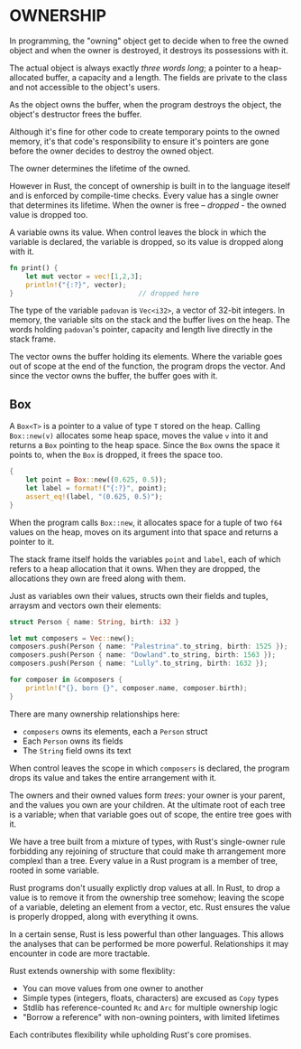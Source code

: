 # OWNERSHIP

In programming, the "owning" object get to decide when to free the owned
object and when the owner is destroyed, it destroys its possessions with it.

The actual object is always exactly _three words long_; a pointer to a
heap-allocated buffer, a capacity and a length. The fields are private to the
class and not accessible to the object's users.

As the object owns the buffer, when the program destroys the object, the
object's destructor frees the buffer.

Although it's fine for other code to create temporary points to the owned
memory, it's that code's responsibility to ensure it's pointers are gone
before the owner decides to destroy the owned object.

The owner determines the lifetime of the owned.

However in Rust, the concept of ownership is built in to the language iteself
and is enforced by compile-time checks. Every value has a single owner that
determines its lifetime. When the owner is free – _dropped_ - the owned value
is dropped too.

A variable owns its value. When control leaves the block in which the variable
is declared, the variable is dropped, so its value is dropped along with it.

```rust
fn print() {
    let mut vector = vec![1,2,3];
    println!("{:?}", vector);
}                               // dropped here
```

The type of the variable `padovan` is `Vec<i32>`, a vector of 32-bit integers.
In memory, the variable sits on the stack and the buffer lives on the heap. The
words holding `padovan`'s pointer, capacity and length live directly in the
stack frame.

The vector owns the buffer holding its elements. Where the variable goes out
of scope at the end of the function, the program drops the vector. And since
the vector owns the buffer, the buffer goes with it.

## Box

A `Box<T>` is a pointer to a value of type `T` stored on the heap. Calling
`Box::new(v)` allocates some heap space, moves the value `v` into it and
returns a `Box` pointing to the heap space. Since the `Box` owns the space
it points to, when the `Box` is dropped, it frees the space too.

```rust
{
    let point = Box::new((0.625, 0.5));
    let label = format!("{:?}", point);
    assert_eq!(label, "(0.625, 0.5)");
}
```

When the program calls `Box::new`, it allocates space for a tuple of two `f64`
values on the heap, moves on its argument into that space and returns a pointer
to it.

The stack frame itself holds the variables `point` and `label`, each of which
refers to a heap allocation that it owns. When they are dropped, the
allocations they own are freed along with them.

Just as variables own their values, structs own their fields and
tuples, arraysm and vectors own their elements:

```rust
struct Person { name: String, birth: i32 }

let mut composers = Vec::new();
composers.push(Person { name: "Palestrina".to_string, birth: 1525 });
composers.push(Person { name: "Dowland".to_string, birth: 1563 });
composers.push(Person { name: "Lully".to_string, birth: 1632 });

for composer in &composers {
    println!("{}, born {}", composer.name, composer.birth);
}
```

There are many ownership relationships here:
- `composers` owns its elements, each a `Person` struct
- Each `Person` owns its fields
- The `String` field owns its text

When control leaves the scope in which `composers` is declared, the program
drops its value and takes the entire arrangement with it.

The owners and their owned values form _trees_: your owner is your parent,
and the values you own are your children. At the ultimate root of each tree
is a variable; when that variable goes out of scope, the entire tree goes
with it.

We have a tree built from a mixture of types, with Rust's single-owner rule
forbidding any rejoining of structure that could make th arrangement more
complexl than a tree. Every value in a Rust program is a member of tree,
rooted in some variable.

Rust programs don't usually explictly drop values at all. In Rust, to drop a 
value is to remove it from the ownership tree somehow; leaving the scope of a
variable, deleting an element from a vector, etc. Rust ensures the value is
properly dropped, along with everything it owns.

In a certain sense, Rust is less powerful than other languages. This allows
the analyses that can be performed be more powerful. Relationships it may
encounter in code are more tractable.

Rust extends ownership with some flexiblity:
- You can move values from one owner to another
- Simple types (integers, floats, characters) are excused as `Copy` types
- Stdlib has reference-counted `Rc` and `Arc` for multiple ownership logic
- "Borrow a reference" with non-owning pointers, with limited lifetimes

Each contributes flexibility while upholding Rust's core promises.
